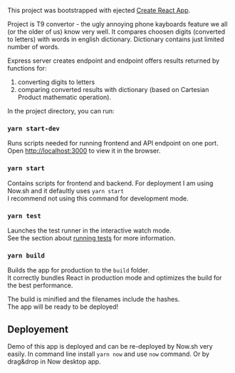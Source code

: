This project was bootstrapped with ejected [Create React App](https://github.com/facebookincubator/create-react-app).

Project is T9 convertor - the ugly annoying phone kayboards feature we all (or the older of us) know very well. It compares choosen digits (converted to letters) with words in english dictionary. Dictionary contains just limited number of words. 

Express server creates endpoint and endpoint offers results returned by functions for:
1. converting digits to letters
2. comparing converted results with dictionary (based on Cartesian Product mathematic operation).

In the project directory, you can run:

### `yarn start-dev`

Runs scripts needed for running frontend and API endpoint on one port.<br>
Open [http://localhost:3000](http://localhost:3000) to view it in the browser.


### `yarn start`

Contains scripts for frontend and backend. For deployment I am using Now.sh and it defaultly uses `yarn start`<br>
I recommend not using this command for development mode.

### `yarn test`

Launches the test runner in the interactive watch mode.<br>
See the section about [running tests](#running-tests) for more information.

### `yarn build`

Builds the app for production to the `build` folder.<br>
It correctly bundles React in production mode and optimizes the build for the best performance.

The build is minified and the filenames include the hashes.<br>
The app will be ready to be deployed!


## Deployement

Demo of this app is deployed and can be re-deployed by Now.sh very easily.
In command line install `yarn now`
and use `now` command.
Or by drag&drop in Now desktop app.
